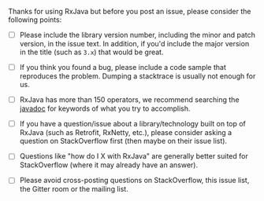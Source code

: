 Thanks for using RxJava but before you post an issue, please consider the following points:

  - [ ] Please include the library version number, including the minor and patch version, in the issue text. In addition, if you'd include the major version in the title (such as `3.x`) that would be great.

  - [ ] If you think you found a bug, please include a code sample that reproduces the problem. Dumping a stacktrace is usually not enough for us.

  - [ ] RxJava has more than 150 operators, we recommend searching the [javadoc](http://reactivex.io/RxJava/3.x/javadoc/io/reactivex/Observable.html) for keywords of what you try to accomplish.

  - [ ] If you have a question/issue about a library/technology built on top of RxJava (such as Retrofit, RxNetty, etc.), please consider asking a question on StackOverflow first (then maybe on their issue list).

  - [ ] Questions like "how do I X with RxJava" are generally better suited for StackOverflow (where it may already have an answer).

  - [ ] Please avoid cross-posting questions on StackOverflow, this issue list, the Gitter room or the mailing list.
